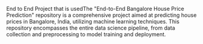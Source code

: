 End to End Project that is usedThe "End-to-End Bangalore House Price Prediction" repository is a comprehensive project aimed at predicting house prices in Bangalore, India, utilizing machine learning techniques. This repository encompasses the entire data science pipeline, from data collection and preprocessing to model training and deployment.
